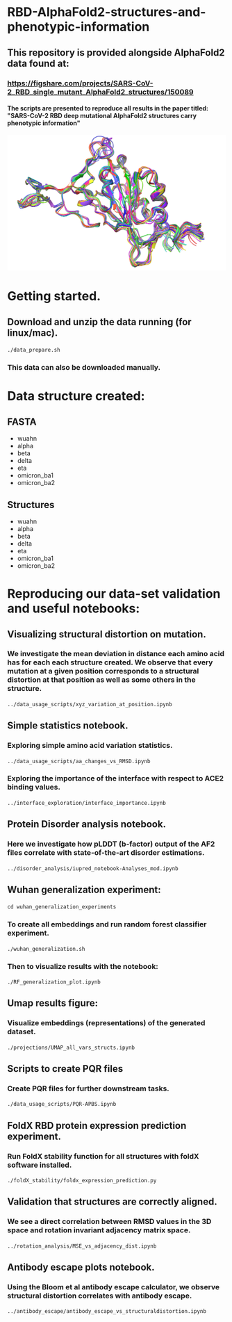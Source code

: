# RBD-AlphaFold2-structures-and-phenotypic-information

## This repository is provided alongside AlphaFold2 data found at: 
### https://figshare.com/projects/SARS-CoV-2_RBD_single_mutant_AlphaFold2_structures/150089 

#### The scripts are presented to reproduce all results in the paper titled: "SARS-CoV-2 RBD deep mutational AlphaFold2 structures carry phenotypic information"

![Superposition of single mutants](./reasults_figs/fig2b_ribbons.png)

# Getting started. 
## Download and unzip the data running (for linux/mac).
`./data_prepare.sh`
### This data can also be downloaded manually.

# Data structure created:

## FASTA
- wuahn
- alpha 
- beta
- delta
- eta
- omicron_ba1
- omicron_ba2

## Structures
- wuahn
- alpha 
- beta
- delta
- eta
- omicron_ba1
- omicron_ba2

# Reproducing our data-set validation and useful notebooks:

## Visualizing structural distortion on mutation.
### We investigate the mean deviation in distance each amino acid has for each each structure created. We observe that every mutation at a given position corresponds to a structural distortion at that position as well as some others in the structure.
`../data_usage_scripts/xyz_variation_at_position.ipynb`

## Simple statistics notebook.
### Exploring simple amino acid variation statistics.
`../data_usage_scripts/aa_changes_vs_RMSD.ipynb`
### Exploring the importance of the interface with respect to ACE2 binding values.
`../interface_exploration/interface_importance.ipynb`

## Protein Disorder analysis notebook.
### Here we investigate how pLDDT (b-factor) output of the AF2 files correlate with state-of-the-art disorder estimations.
`../disorder_analysis/iupred_notebook-Analyses_mod.ipynb`

## Wuhan generalization experiment:
`cd wuhan_generalization_experiments`
### To create all embeddings and run random forest classifier experiment.
`./wuhan_generalization.sh`
### Then to visualize results with the notebook:
`./RF_generalization_plot.ipynb`

## Umap results figure:
### Visualize embeddings (representations) of the generated dataset.
`./projections/UMAP_all_vars_structs.ipynb`

## Scripts to create PQR files
### Create PQR files for further downstream tasks.
`./data_usage_scripts/PQR-APBS.ipynb`

## FoldX RBD protein expression prediction experiment.
### Run FoldX stability function for all structures with foldX software installed.
`./foldX_stability/foldx_expression_prediction.py`

## Validation that structures are correctly aligned.
### We see a direct correlation between RMSD values in the 3D space and rotation invariant adjacency matrix space.
`../rotation_analysis/MSE_vs_adjacency_dist.ipynb`

## Antibody escape plots notebook.
### Using the Bloom et al antibody escape calculator, we observe structural distortion correlates with antibody escape.
`../antibody_escape/antibody_escape_vs_structuraldistortion.ipynb`